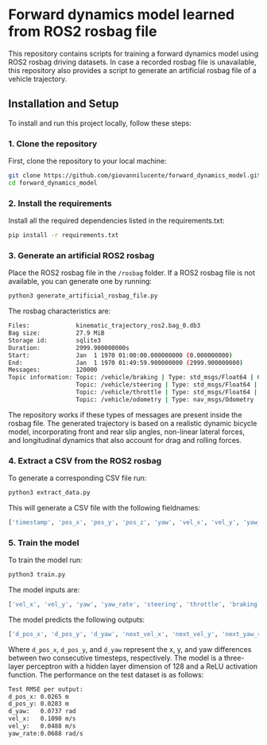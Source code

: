# Forward dynamics model learned from ROS2 rosbag file
This repository contains scripts for training a forward dynamics model using ROS2 rosbag driving datasets. 
In case a recorded rosbag file is unavailable, this repository also provides a script to generate an artificial rosbag file of a vehicle trajectory.

## Installation and Setup 
To install and run this project locally, follow these steps:

### 1. Clone the repository
First, clone the repository to your local machine:
```bash
git clone https://github.com/giovannilucente/forward_dynamics_model.git
cd forward_dynamics_model
```
### 2. Install the requirements
Install all the required dependencies listed in the requirements.txt:
```bash
pip install -r requirements.txt
```

### 3. Generate an artificial ROS2 rosbag
Place the ROS2 rosbag file in the `/rosbag` folder. 
If a ROS2 rosbag file is not available, you can generate one by running:
```bash
python3 generate_artificial_rosbag_file.py
```
The rosbag characteristics are:
```bash
Files:             kinematic_trajectory_ros2.bag_0.db3
Bag size:          27.9 MiB
Storage id:        sqlite3
Duration:          2999.900000000s
Start:             Jan  1 1970 01:00:00.000000000 (0.000000000)
End:               Jan  1 1970 01:49:59.900000000 (2999.900000000)
Messages:          120000
Topic information: Topic: /vehicle/braking | Type: std_msgs/Float64 | Count: 30000 | Serialization Format: cdr
                   Topic: /vehicle/steering | Type: std_msgs/Float64 | Count: 30000 | Serialization Format: cdr
                   Topic: /vehicle/throttle | Type: std_msgs/Float64 | Count: 30000 | Serialization Format: cdr
                   Topic: /vehicle/odometry | Type: nav_msgs/Odometry | Count: 30000 | Serialization Format: cdr
```
The repository works if these types of messages are present inside the rosbag file. 
The generated trajectory is based on a realistic dynamic bicycle model, incorporating front and rear slip angles, non-linear lateral forces, and longitudinal dynamics that also account for drag and rolling forces.

### 4. Extract a CSV from the ROS2 rosbag 
To generate a corresponding CSV file run:
```bash
python3 extract_data.py  
```
This will generate a CSV file with the following fieldnames:
```bash
['timestamp', 'pos_x', 'pos_y', 'pos_z', 'yaw', 'vel_x', 'vel_y', 'yaw_rate', 'throttle', 'braking', 'steering']
```

### 5. Train the model
To train the model run:
```bash
python3 train.py  
```
The model inputs are: 
```bash
['vel_x', 'vel_y', 'yaw', 'yaw_rate', 'steering', 'throttle', 'braking', 'dt']
```
The model predicts the following outputs:
```bash
['d_pos_x', 'd_pos_y', 'd_yaw', 'next_vel_x', 'next_vel_y', 'next_yaw_rate']
```
Where `d_pos_x`, `d_pos_y`, and `d_yaw` represent the x, y, and yaw differences between two consecutive timesteps, respectively.
The model is a three-layer perceptron with a hidden layer dimension of 128 and a ReLU activation function.
The performance on the test dataset is as follows:
```bash
Test RMSE per output:
d_pos_x: 0.0265 m
d_pos_y: 0.0283 m
d_yaw:   0.0737 rad
vel_x:   0.1090 m/s
vel_y:   0.0488 m/s
yaw_rate:0.0688 rad/s
```

